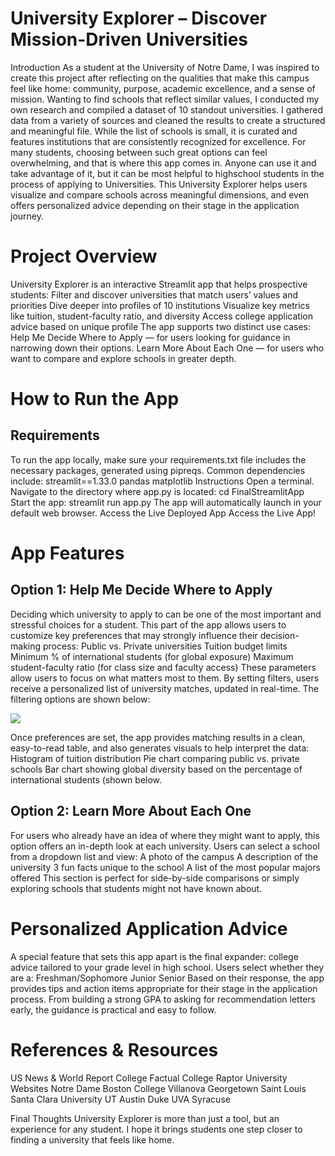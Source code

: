 # University Explorer – Discover Mission-Driven Universities
Introduction
As a student at the University of Notre Dame, I was inspired to create this project after reflecting on the qualities that make this campus feel like home: community, purpose, academic excellence, and a sense of mission. Wanting to find schools that reflect similar values, I conducted my own research and compiled a dataset of 10 standout universities. I gathered data from a variety of sources and cleaned the results to create a structured and meaningful file.
While the list of schools is small, it is curated and features institutions that are consistently recognized for excellence. For many students, choosing between such great options can feel overwhelming, and that is where this app comes in. Anyone can use it and take advantage of it, but it can be most helpful to highschool students in the process of applying to Universities. This University Explorer helps users visualize and compare schools across meaningful dimensions, and even offers personalized advice depending on their stage in the application journey.

# Project Overview
University Explorer is an interactive Streamlit app that helps prospective students:
Filter and discover universities that match users’ values and priorities
Dive deeper into profiles of 10 institutions
Visualize key metrics like tuition, student-faculty ratio, and diversity
Access college application advice based on unique profile
The app supports two distinct use cases:
Help Me Decide Where to Apply — for users looking for guidance in narrowing down their options.
Learn More About Each One — for users who want to compare and explore schools in greater depth.

# How to Run the App
## Requirements
To run the app locally, make sure your requirements.txt file includes the necessary packages, generated using pipreqs. Common dependencies include:
streamlit==1.33.0
pandas
matplotlib
Instructions
Open a terminal.
Navigate to the directory where app.py is located:
cd FinalStreamlitApp
Start the app:
streamlit run app.py
The app will automatically launch in your default web browser.
Access the Live Deployed App
Access the Live App!

# App Features
## Option 1: Help Me Decide Where to Apply
Deciding which university to apply to can be one of the most important and stressful choices for a student. This part of the app allows users to customize key preferences that may strongly influence their decision-making process:
Public vs. Private universities
Tuition budget limits
Minimum % of international students (for global exposure)
Maximum student-faculty ratio (for class size and faculty access)
These parameters allow users to focus on what matters most to them. By setting filters, users receive a personalized list of university matches, updated in real-time. The filtering options are shown below: 

![ ](filters)

Once preferences are set, the app provides matching results in a clean, easy-to-read table, and also generates visuals to help interpret the data:
Histogram of tuition distribution
Pie chart comparing public vs. private schools
Bar chart showing global diversity based on the percentage of international students (shown below. 

## Option 2: Learn More About Each One
For users who already have an idea of where they might want to apply, this option offers an in-depth look at each university. Users can select a school from a dropdown list and view:
A photo of the campus
A  description of the university
3 fun facts unique to the school
A list of the most popular majors offered
This section is perfect for side-by-side comparisons or simply exploring schools that students might not have known about.

# Personalized Application Advice
A special feature that sets this app apart is the final expander: college advice tailored to your grade level in high school. 
Users select whether they are a:
Freshman/Sophomore
Junior
Senior
Based on their response, the app provides tips and action items appropriate for their stage in the application process. From building a strong GPA to asking for recommendation letters early, the guidance is practical and easy to follow.

# References & Resources
US News & World Report
College Factual
College Raptor
University Websites
Notre Dame
Boston College
Villanova
Georgetown
Saint Louis
Santa Clara University
UT Austin
Duke
UVA
Syracuse

Final Thoughts
University Explorer is more than just a tool, but an experience for any student. I hope it brings students one step closer to finding a university that feels like home.

